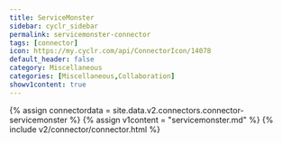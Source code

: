 ```yaml
---
title: ServiceMonster
sidebar: cyclr_sidebar
permalink: servicemonster-connector
tags: [connector]
icon: https://my.cyclr.com/api/ConnectorIcon/14078
default_header: false
category: Miscellaneous
categories: [Miscellaneous,Collaboration]
showv1content: true
---
```

{% assign connectordata = site.data.v2.connectors.connector-servicemonster %}
{% assign v1content = "servicemonster.md" %}
{% include v2/connector/connector.html %}	